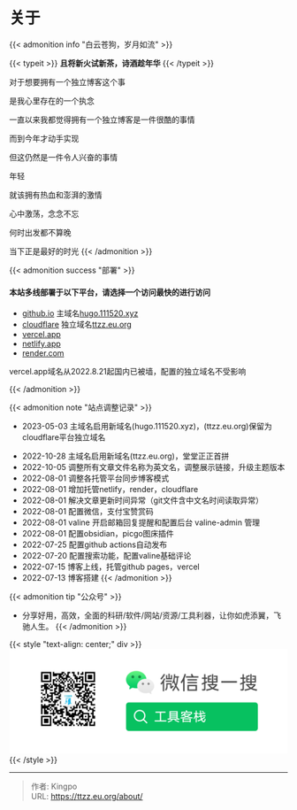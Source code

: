 # 关于



{{< admonition info "白云苍狗，岁月如流" >}}

 {{< typeit >}}
 **且将新火试新茶，诗酒趁年华**
 {{< /typeit >}}

对于想要拥有一个独立博客这个事

是我心里存在的一个执念

一直以来我都觉得拥有一个独立博客是一件很酷的事情

而到今年才动手实现

但这仍然是一件令人兴奋的事情

年轻

就该拥有热血和澎湃的激情

心中激荡，念念不忘

何时出发都不算晚

当下正是最好的时光
{{< /admonition >}}

{{< admonition success "部署" >}}
#### 本站多线部署于以下平台，请选择一个访问最快的进行访问
- [github.io](https://charlie-king.github.io) 主域名[hugo.111520.xyz](https://hugo.111520.xyz)
- [cloudflare](https://charlie-king-github-io.pages.dev/) 独立域名[ttzz.eu.org](https://ttzz.eu.org/)
- [vercel.app](https://zhjin.eu.org/)
- [netlify.app](https://kingpo.netlify.app/)
- [render.com](https://kpo.onrender.com)

vercel.app域名从2022.8.21起国内已被墙，配置的独立域名不受影响

{{< /admonition >}}


{{< admonition note "站点调整记录" >}}
* 2023-05-03 主域名启用新域名(hugo.111520.xyz)，(ttzz.eu.org)保留为cloudflare平台独立域名
- 2022-10-28 主域名启用新域名(ttzz.eu.org)，堂堂正正首拼
- 2022-10-05 调整所有文章文件名称为英文名，调整展示链接，升级主题版本
- 2022-08-01 调整各托管平台同步博客模式
- 2022-08-01 增加托管netlify，render，cloudflare
- 2022-08-01 解决文章更新时间异常（git文件含中文名时间读取异常）
- 2022-08-01 配置微信，支付宝赞赏码
- 2022-08-01 valine 开启邮箱回复提醒和配置后台 valine-admin 管理
- 2022-08-01 配置obsidian，picgo图床插件
- 2022-07-25 配置github actions自动发布
- 2022-07-20 配置搜索功能，配置valine基础评论
- 2022-07-15 博客上线，托管github pages，vercel
- 2022-07-13 博客搭建
{{< /admonition >}}


{{< admonition tip "公众号" >}}
- 分享好用，高效，全面的科研/软件/网站/资源/工具利器，让你如虎添翼，飞驰人生。
{{< /admonition >}}

{{< style "text-align: center;" div >}}
 ![公众号](/images/toolkz.png)
{{< /style >}}



---

> 作者: Kingpo  
> URL: https://ttzz.eu.org/about/  

